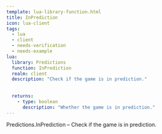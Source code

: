 ```yaml
---
template: lua-library-function.html
title: InPrediction
icon: lua-client
tags:
  - lua
  - client
  - needs-verification
  - needs-example
lua:
  library: Predictions
  function: InPrediction
  realm: client
  description: "Check if the game is in prediction."
  
  
  returns:
    - type: boolean
      description: "Whether the game is in prediction."
---
```


<div class="lua__search__keywords">
Predictions.InPrediction &#x2013; Check if the game is in prediction.
</div>
